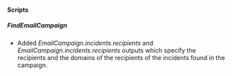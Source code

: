 
#### Scripts
##### FindEmailCampaign
- Added *EmailCampaign.incidents.recipients* and *EmailCampaign.incidents.recipients* outputs which specify the recipients and the domains of the recipients of the incidents found in the campaign.
